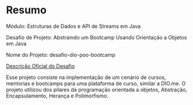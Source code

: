# Resumo
Módulo: Estruturas de Dados e API de Streams em Java

Desafio de Projeto: Abstraindo um Bootcamp Usando Orientação a Objetos em Java

Nome do Projeto: desafio-dio-poo-bootcamp

[Descrição Oficial do Desafio](https://github.com/cami-la/desafio-poo-dio)

Esse projeto consiste na implementação de um cenário de cursos, mentorias e bootcamps para uma plataforma de curso, similar a DIO.me. O projeto utilizou dos pilares da programação orientada a objetos, Abstração, Encapsulamento, Herança e Polimorfismo.  


